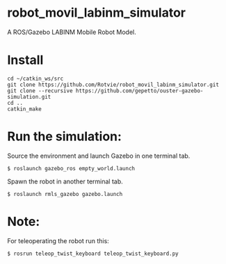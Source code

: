# robot_movil_labinm_simulator
A ROS/Gazebo LABINM Mobile Robot Model.

# Install
```
cd ~/catkin_ws/src
git clone https://github.com/Rotvie/robot_movil_labinm_simulator.git
git clone --recursive https://github.com/gepetto/ouster-gazebo-simulation.git
cd ..
catkin_make
```

# Run the simulation:
Source the environment and launch Gazebo in one terminal tab.
```
$ roslaunch gazebo_ros empty_world.launch
```

Spawn the robot in another terminal tab.
```
$ roslaunch rmls_gazebo gazebo.launch
```

# Note:
For teleoperating the robot run this:
```
$ rosrun teleop_twist_keyboard teleop_twist_keyboard.py 
```
